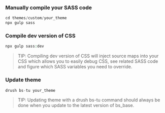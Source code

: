 ### Manually compile your SASS code

```php
cd themes/custom/your_theme
npx gulp sass
```

### Compile dev version of CSS

```php
npx gulp sass:dev
```

<!-- note-tip -->
> TIP: Compiling dev version of CSS will inject source maps into your CSS which allows you to easily debug CSS, see related SASS code and figure which SASS variables you need to override.

### Update theme

```php
drush bs-tu your_theme
```

<!-- note-tip -->
> TIP: Updating theme with a drush bs-tu command should always be done when you update to the latest version of bs_base.